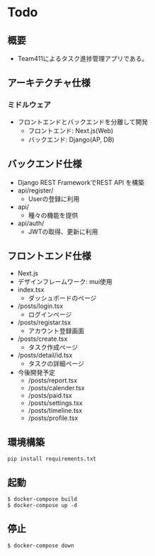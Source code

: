# Todo

## 概要
- Team411によるタスク進捗管理アプリである。
## アーキテクチャ仕様
### ミドルウェア
- フロントエンドとバックエンドを分離して開発
    - フロントエンド: Next.js(Web)
    - バックエンド: Django(AP, DB)
## バックエンド仕様
- Django REST FrameworkでREST API を構築
- api/register/
    - Userの登録に利用
- api/
    - 種々の機能を提供
- api/auth/
    - JWTの取得、更新に利用
## フロントエンド仕様
- Next.js
- デザインフレームワーク: mui使用
- index.tsx
    - ダッシュボードのページ
- /posts/login.tsx
    - ログインページ
- /posts/registar.tsx
    - アカウント登録画面
- /posts/create.tsx
    - タスク作成ページ
- /posts/detail/id.tsx
    - タスクの詳細ページ
- 今後開発予定
    - /posts/report.tsx
    - /posts/calender.tsx
    - /posts/paid.tsx
    - /posts/settings.tsx
    - /posts/timeline.tsx
    - /posts/profile.tsx

## 環境構築
```
pip install requirements.txt
```
## 起動
```
$ docker-compose build
$ docker-compose up -d
```
## 停止
```
$ docker-compose down
```
